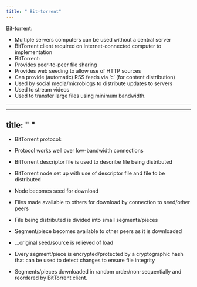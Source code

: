 ```yaml
---
title: " Bit-torrent"
--- 
```

Bit-torrent:

- Multiple servers computers can be used without a central server
- BitTorrent client required on internet-connected computer to implementation
- BitTorrent:
- Provides peer-to-peer file sharing
- Provides web seeding to allow use of HTTP sources
- Can provide (automatic) RSS feeds via ‘c’ (for content distribution)
- Used by social media/microblogs to distribute updates to servers
- Used to stream videos
- Used to transfer large files using minimum bandwidth.
- ---
---
title: " "
--- 
- BitTorrent protocol:  

- Protocol works well over low-bandwidth connections
- BitTorrent descriptor file is used to describe file being distributed
- BitTorrent node set up with use of descriptor file and file to be distributed
- Node becomes seed for download
- Files made available to others for download by connection to seed/other peers
- File being distributed is divided into small segments/pieces
- Segment/piece becomes available to other peers as it is downloaded
- …original seed/source is relieved of load
- Every segment/piece is encrypted/protected by a cryptographic hash that can be used to detect changes to ensure file integrity
- Segments/pieces downloaded in random order/non-sequentially and reordered by BitTorrent client.